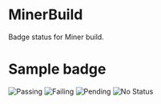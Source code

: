 # MinerBuild
Badge status for Miner build.
# Sample badge
![Passing](https://img.shields.io/badge/Builder-%E2%9C%93-%2303C75A?style=flat) ![Failing](https://img.shields.io/badge/Builder-%E2%9C%95-%23FC3F1D?style=flat) ![Pending](https://img.shields.io/badge/Builder-%E2%9C%A2-%23FFD400) ![No Status](https://img.shields.io/badge/Builder-%3F-lightgrey?style=flat)
